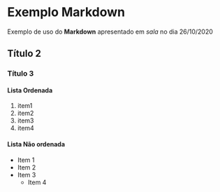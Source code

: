 # Exemplo Markdown

Exemplo de uso do **Markdown** apresentado em *sala* no dia 26/10/2020

## Título 2

### Título 3

#### Lista Ordenada
1.  item1
1.  item2
1.  item3
  1.  item4
  
#### Lista Não ordenada
* Item 1
* Item 2
* Item 3
  * Item 4
